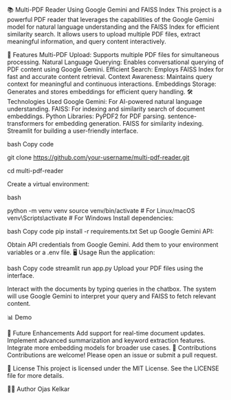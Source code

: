 📚 Multi-PDF Reader Using Google Gemini and FAISS Index
This project is a powerful PDF reader that leverages the capabilities of the Google Gemini model for natural language understanding and the FAISS Index for efficient similarity search. It allows users to upload multiple PDF files, extract meaningful information, and query content interactively.

🚀 Features
Multi-PDF Upload: Supports multiple PDF files for simultaneous processing.
Natural Language Querying: Enables conversational querying of PDF content using Google Gemini.
Efficient Search: Employs FAISS Index for fast and accurate content retrieval.
Context Awareness: Maintains query context for meaningful and continuous interactions.
Embeddings Storage: Generates and stores embeddings for efficient query handling.
🛠️ Technologies Used
Google Gemini: For AI-powered natural language understanding.
FAISS: For indexing and similarity search of document embeddings.
Python Libraries:
PyPDF2 for PDF parsing.
sentence-transformers for embedding generation.
FAISS for similarity indexing.
Streamlit for building a user-friendly interface.

bash
Copy code

git clone https://github.com/your-username/multi-pdf-reader.git

cd multi-pdf-reader

Create a virtual environment:

bash

python -m venv venv
source venv/bin/activate  # For Linux/macOS
venv\Scripts\activate     # For Windows
Install dependencies:

bash
Copy code
pip install -r requirements.txt
Set up Google Gemini API:

Obtain API credentials from Google Gemini.
Add them to your environment variables or a .env file.
🖥️ Usage
Run the application:

bash
Copy code
streamlit run app.py
Upload your PDF files using the interface.

Interact with the documents by typing queries in the chatbox. The system will use Google Gemini to interpret your query and FAISS to fetch relevant content.

📊 Demo

🚧 Future Enhancements
Add support for real-time document updates.
Implement advanced summarization and keyword extraction features.
Integrate more embedding models for broader use cases.
🤝 Contributions
Contributions are welcome! Please open an issue or submit a pull request.

📄 License
This project is licensed under the MIT License. See the LICENSE file for more details.

🙋‍♂️ Author
Ojas Kelkar
